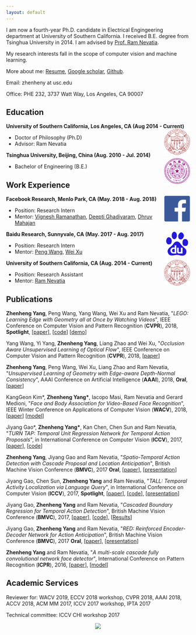 ```yaml
---
layout: default
---
```


I am now a fourth-year Ph.D. candidate in Electrical Engingeering department at University of Southern California. I received B.E. degree from Tsinghua University in 2014. I am advised by [Prof. Ram Nevatia](http://iris.usc.edu/people/nevatia/).

My research interests fall in the scope of computer vision and machine learning.

More about me: [Resume](USC_201806_Zhenheng_CV.pdf), [Google scholar](https://scholar.google.com/citations?user=Ds5wwRoAAAAJ&hl=en), [Github](https://github.com/zhenheny).

Email: zhenheny at usc.edu

Office: PHE 232, 3737 Watt Way, Los Angeles, CA 90007

## Education

<div align="left">
        <strong> University of Southern California, Los Angeles, CA (Aug 2014 - Current) </strong>
          <a href="https://www.usc.edu/" target="_blank" rel="external">
            <img border="0" src="usc_logo.png" align="right" width="70" height="70">
          </a> 
        <ul>
        <li>
          Doctor of Philosophy (Ph.D)</li>
        <li>
                Advisor: Ram Nevatia </li>
      </ul>      
      </div>
      
      
      
<div align="left">
        <strong> Tsinghua University, Beijing, China (Aug. 2010 - Jul. 2014) </strong>
          <a href="http://www.tsinghua.edu.cn/publish/thu2018en/index.html" target="_blank" rel="external">
            <img border="0" src="tsinghua_logo.png" align="right" width="70" height="70">
          </a> 
        <ul>
        <li>
          Bachelor of Engineering (B.E.)</li>
      </ul>      
      </div>

## Work Experience

<div align="left">
        <strong> Facebook Research, Menlo Park, CA (May. 2018 - Aug. 2018) </strong>
          <a href="https://research.fb.com/category/computer-vision/" target="_blank" rel="external">
            <img border="0" src="facebook.png" align="right" width="70" height="70">
          </a> 
        <ul>
        <li>
          Position: Research Intern</li>
        <li>
          Mentor: <a href="http://ai.stanford.edu/~vigneshr/">Vignesh Ramanathan</a>, <a href="https://www.cs.utexas.edu/~deepti/">Deepti Ghadiyaram</a>, <a href="https://research.fb.com/people/mahajan-dhruv/">Dhruv Mahajan</a></li>
      </ul>      
      </div>
     
      
      
<div align="left">
        <strong> Baidu Research, Sunnyvale, CA (May. 2017 - Aug. 2017) </strong>
          <a href="http://research.baidu.com/" target="_blank" rel="external">
            <img border="0" src="baidu.png" align="right" width="70" height="70">
          </a> 
        <ul>
        <li>
          Position: Research Intern</li>
        <li>
          Mentor: <a href="http://jerryking234.wixsite.com/pengwang">Peng Wang</a>, <a href="https://www.linkedin.com/in/emailweixu/">Wei Xu</a></li>
      </ul>      
      </div>
 
<div align="left">
        <strong> University of Southern California, CA (Aug. 2014 - Current) </strong>
          <a href="http://www.usc.edu/" target="_blank" rel="external">
            <img border="0" src="usc_logo.png" align="right" width="70" height="70">
          </a> 
        <ul>
        <li>
          Position: Research Assistant</li>
        <li>
          Mentor: <a href="http://iris.usc.edu/people/nevatia/">Ram Nevatia</a></li>
      </ul>      
      </div>

## Publications

<strong>Zhenheng Yang</strong>, Peng Wang, Yang Wang, Wei Xu and Ram Nevatia, "_LEGO: Learning Edge with Geometry all at Once by Watching Videos_", IEEE Conference on Computer Vision and Pattern Recognition (<strong>CVPR</strong>), 2018, <strong>Spotlight</strong>, [[paper](https://arxiv.org/abs/1803.05648)], [[code](https://github.com/zhenheny/LEGO)] [[demo](https://www.youtube.com/watch?v=40-GAgdUwI0)]

Yang Wang, Yi Yang, <strong>Zhenheng Yang</strong>, Liang Zhao and Wei Xu, "_Occlusion Aware Unsupervised Learning of Optical Flow_", IEEE Conference on Computer Vision and Pattern Recognition (<strong>CVPR</strong>), 2018, [[paper](https://arxiv.org/abs/1711.05890)]

<strong>Zhenheng Yang</strong>, Peng Wang, Wei Xu, Liang Zhao and Ram Nevatia, "_Unsupervised Learning of Geometry with Edge-aware Depth-Normal
Consistency_", AAAI Conference on Artificial Intelligence (<strong>AAAI</strong>), 2018, <strong>Oral</strong>, [[paper](https://arxiv.org/abs/1711.03665)]

KangGeon Kim*, <strong>Zhenheng Yang\*</strong>, Iacopo Masi, Ram Nevatia and Gerard Medioni, "_Face and Body Association for Video-Based Face Recognition_", IEEE Winter Conference on Applications of Computer Vision (<strong>WACV</strong>), 2018, [[paper](https://ieeexplore.ieee.org/document/8354115/authors)] [[model](https://sites.google.com/site/irisprojectjanus/products-services)]

Jiyang Gao*, <strong>Zhenheng Yang\*</strong>, Kan Chen, Chen Sun and Ram Nevatia, "_TURN TAP: Temporal Unit Regression Network for Temporal Action Proposals_", in International Conference on Computer Vision (<strong>ICCV</strong>), 2017, [[paper](https://arxiv.org/abs/1703.06189)], [[code](https://github.com/jiyanggao/TURN-TAP)]

<strong>Zhenheng Yang</strong>, Jiyang Gao and Ram Nevatia, "_Spatio-Temporal Action Detection with Cascade Proposal and Location Anticipation_", British Machine Vision Conference (<strong>BMVC</strong>), 2017 <strong>Oral</strong>, [[paper](https://arxiv.org/abs/1708.00042)], [[presentation](https://www.youtube.com/watch?v=oxPxY0aB4eI)]

Jiyang Gao, Chen Sun, <strong>Zhenheng Yang</strong> and Ram Nevatia, "_TALL: Temporal Activity Localization via Language Query_", in International Conference on Computer Vision (<strong>ICCV</strong>), 2017, <strong>Spotlight</strong>, [[paper](https://arxiv.org/abs/1705.02101)], [[code](https://github.com/jiyanggao/TALL)], [[presentation](https://www.youtube.com/watch?v=ZDO064ccYS0)]

Jiyang Gao, <strong>Zhenheng Yang</strong> and Ram Nevatia, "_Cascaded Boundary Regression for Temporal Action Detection_", British Machine Vision Conference (<strong>BMVC</strong>), 2017, [[paper](https://arxiv.org/abs/1705.01180)], [[code](https://github.com/jiyanggao/CBR)], [[Results](https://github.com/jiyanggao/CBR-results)]

Jiyang Gao, <strong>Zhenheng Yang</strong> and Ram Nevatia, "_RED: Reinforced Encoder-Decoder Network for Action Anticipation_", British Machine Vision Conference (<strong>BMVC</strong>), 2017 <strong>Oral</strong>, [[paper](https://arxiv.org/abs/1707.04818)], [[presentation](https://www.youtube.com/watch?v=wewtVcMzet0&t=6s)]

<strong>Zhenheng Yang</strong> and Ram Nevatia, "_A multi-scale cascade fully convolutional network face detector_", International Conference on Pattern Recognition (<strong>ICPR</strong>), 2016, [[paper](https://arxiv.org/abs/1609.03536)], [[model](https://sites.google.com/site/irisprojectjanus/products-services)]

## Academic Services
Reviewer for: WACV 2019, ECCV 2018 workshop, CVPR 2018, AAAI 2018, ACCV 2018, ACM MM 2017, ICCV 2017 workshop, IPTA 2017

Technical committee: ICCV CHI workshop 2017


<div align="center">
<a href="https://clustrmaps.com/site/19x5b" title="Visit tracker"><img src="//www.clustrmaps.com/map_v2.png?d=Rv_bWFfPipA9gtm9uwY6xRQGha_raL_Dx6yCs0fa4jY&cl=ffffff"></a>
</div>
